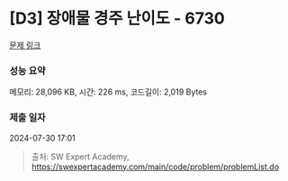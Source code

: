 # [D3] 장애물 경주 난이도 - 6730 

[문제 링크](https://swexpertacademy.com/main/code/problem/problemDetail.do?contestProbId=AWefy5x65PoDFAUh) 

### 성능 요약

메모리: 28,096 KB, 시간: 226 ms, 코드길이: 2,019 Bytes

### 제출 일자

2024-07-30 17:01



> 출처: SW Expert Academy, https://swexpertacademy.com/main/code/problem/problemList.do